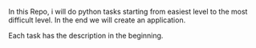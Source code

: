 In this Repo, i will do python tasks starting from easiest level to the most difficult level.
In the end we will create an application. 

Each task has the description in the beginning.